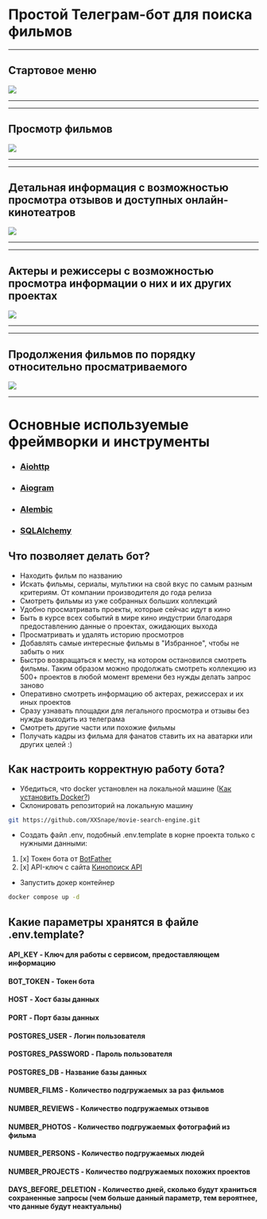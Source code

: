 # Простой Телеграм-бот для поиска фильмов
___
## Стартовое меню
![](pictures/actions.jpg)
___

___
## Просмотр фильмов
![](pictures/movie.jpg)
___

___
## Детальная информация c возможностью просмотра отзывов и доступных онлайн-кинотеатров
![](pictures/details.jpg)
___

___
## Актеры и режиссеры с возможностью просмотра информации о них и их других проектах
![](pictures/actors.jpg)
___

___
## Продолжения фильмов по порядку относительно просматриваемого
![](pictures/sequels.jpg)
___



# Основные используемые фреймворки и инструменты

* ### [Aiohttp](https://docs.aiohttp.org/en/stable/)
* ### [Aiogram](https://aiogram.dev/)
* ### [Alembic](https://alembic.sqlalchemy.org/en/latest/)
* ### [SQLAlchemy](https://www.sqlalchemy.org/)

## Что позволяет делать бот?
* Находить фильм по названию
* Искать фильмы, сериалы, мультики на свой вкус по самым разным критериям. От компании производителя до года релиза
* Смотреть фильмы из уже собранных больших коллекций
* Удобно просматривать проекты, которые сейчас идут в кино
* Быть в курсе всех событий в мире кино индустрии благодаря предоставлению данные о проектах, ожидающих выхода
* Просматривать и удалять историю просмотров
* Добавлять самые интересные фильмы в "Избранное", чтобы не забыть о них
* Быстро возвращаться к месту, на котором остановился смотреть фильмы. Таким образом можно продолжать смотреть коллекцию из 500+ проектов в любой момент времени без нужды делать запрос заново
* Оперативно смотреть информацию об актерах, режиссерах и их иных проектов
* Сразу узнавать площадки для легального просмотра и отзывы без нужды выходить из телеграма
* Смотреть другие части или похожие фильмы
* Получать кадры из фильма для фанатов ставить их на аватарки или других целей :)

## Как настроить корректную работу бота?
* Убедиться, что docker установлен на локальной машине ([Как установить Docker?](https://docs.docker.com/get-started/get-docker/))
* Склонировать репозиторий на локальную машину
```sh
git https://github.com/XXSnape/movie-search-engine.git
```

* Создать файл .env, подобный .env.template в корне проекта только с нужными данными:

1. [x] Токен бота от [BotFather](https://t.me/BotFather)
2. [x] API-ключ с сайта [Кинопоиск API](https://kinopoisk.dev/)
* Запустить докер контейнер
```sh
docker compose up -d
```

## Какие параметры хранятся в файле .env.template?

#### API_KEY - Ключ для работы с сервисом, предоставляющем информацию
#### BOT_TOKEN - Токен бота

#### HOST - Хост базы данных
#### PORT - Порт базы данных
#### POSTGRES_USER - Логин пользователя 
#### POSTGRES_PASSWORD - Пароль пользователя
#### POSTGRES_DB - Название базы данных

#### NUMBER_FILMS - Количество подгружаемых за раз фильмов
#### NUMBER_REVIEWS - Количество подгружаемых отзывов
#### NUMBER_PHOTOS - Количество подгружаемых фотографий из фильма
#### NUMBER_PERSONS - Количество подгружаемых людей
#### NUMBER_PROJECTS - Количество подгружаемых похожих проектов
#### DAYS_BEFORE_DELETION - Количество дней, сколько будут храниться сохраненные запросы (чем больше данный параметр, тем вероятнее, что данные будут неактуальны)
